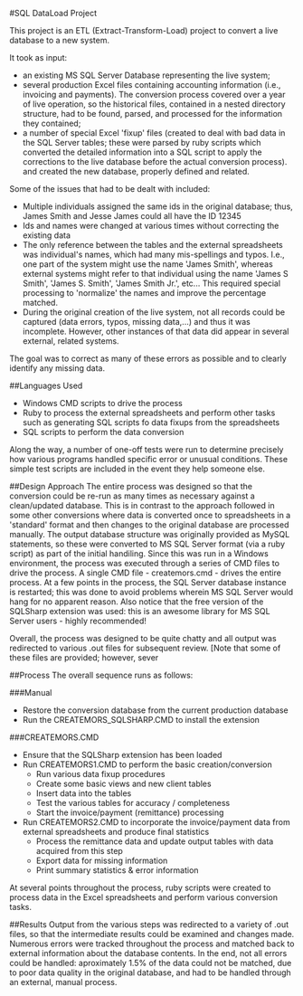 #SQL DataLoad Project

This project is an ETL (Extract-Transform-Load) project to convert a live database to a new system.

It took as input: 

* an existing MS SQL Server Database representing the live system; 
* several production Excel files containing accounting information (i.e., invoicing and payments). The conversion process covered over a year of live operation, so the historical files, contained in a nested directory structure, had to be found, parsed, and processed for the information they contained; 
* a number of special Excel 'fixup' files (created to deal with bad data in the SQL Server tables; these were parsed by ruby scripts which converted the detailed information into a SQL script to apply the corrections to the live database before the actual conversion process).
and created the new database, properly defined and related.

Some of the issues that had to be dealt with included:

* Multiple individuals assigned the same ids in the original database; thus, James Smith and Jesse James could all have the ID 12345
* Ids and names were changed at various times without correcting the existing data
* The only reference between the tables and the external spreadsheets was individual's names, which had many mis-spellings and typos. I.e., one part of the system might use the name 'James Smith', whereas external systems might refer to that individual using the name 'James S Smith', 'James S. Smith', 'James Smith Jr.', etc...  This required special processing to 'normalize' the names and improve the percentage matched.
* During the original creation of the live system, not all records could be captured (data errors, typos, missing data,...) and thus it was incomplete. However, other instances of that data did appear in several external, related systems.

The goal was to correct as many of these errors as possible and to clearly identify any missing data.

##Languages Used
* Windows CMD scripts to drive the process
* Ruby to process the external spreadsheets and perform other tasks such as generating SQL scripts fo data fixups from the spreadsheets
* SQL scripts to perform the data conversion

Along the way, a number of one-off tests were run to determine precisely how various programs handled specific error or unusual conditions. These simple test scripts are included in the event they help someone else.

##Design Approach
The entire process was designed so that the conversion could be re-run as many times as necessary against a clean/updated database.
This is in contrast to the approach followed in some other conversions where data is converted once to spreadsheets in a 'standard' format
and then changes to the original database are processed manually. The output database structure was originally provided as MySQL statements,
so these were converted to MS SQL Server format (via a ruby script) as part of the initial handiling. Since this was run in a Windows environment, the process was
executed through a series of CMD files to drive the process. A single CMD file - createmors.cmd - drives the entire process. At a few points
in the process, the SQL Server database instance is restarted; this was done to avoid problems wherein MS SQL Server would hang for no 
apparent reason. Also notice that the free version of the SQLSharp extension was used: this is an awesome library for MS SQL Server users - highly
recommended! 

Overall, the process was designed to be quite chatty and all output was redirected to various .out files for subsequent review. [Note that some of these files are provided; however, sever

##Process
The overall sequence runs as follows:

###Manual
* Restore the conversion database from the current production database
* Run the CREATEMORS\_SQLSHARP.CMD to install the extension

###CREATEMORS.CMD
* Ensure that the SQLSharp extension has been loaded
* Run CREATEMORS1.CMD to perform the basic creation/conversion
    * Run various data fixup procedures
    * Create some basic views and new client tables
    * Insert data into the tables
    * Test the various tables for accuracy / completeness
    * Start the invoice/payment (remittance) processing
* Run CREATEMORS2.CMD to incorporate the invoice/payment data from external spreadsheets and produce final statistics
   * Process the remittance data and update output tables with data acquired from this step
   * Export data for missing information
   * Print summary statistics & error information

At several points throughout the process, ruby scripts were created to process data in the Excel spreadsheets and perform various conversion tasks.

##Results
Output from the various steps was redirected to a variety of .out files, so that the intermediate results could be examined and changes made. 
Numerous errors were tracked throughout the process and matched back to external information about the database contents. In the end,
not all errors could be handled: aproximately 1.5% of the data could not be matched, due to poor data quality in the original database,
and had to be handled through an external, manual process.
